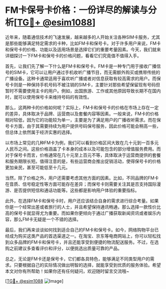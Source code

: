 # FM卡保号卡价格：一份详尽的解读与分析[[TG💪+ @esim1088](https://t.me/s/esim1088)]

近年来，随着通信技术的飞速发展，越来越多的人开始关注各种SIM卡服务，尤其是那些能够满足特定需求的卡种，比如FM卡和保号卡。对于许多用户来说，FM卡和保号卡的价格、功能以及适用场景是选择它们的重要考量因素。今天，我们就来详细探讨一下FM卡和保号卡的价格问题，看看它们究竟值不值得入手。

首先，让我们先了解一下什么是FM卡和保号卡。FM卡是一种专门用于接收广播信号的SIM卡，它可以让用户通过手机收听广播节目，而无需额外购买或携带传统的广播设备。这种卡通常适用于喜欢听广播或者对信息获取有较高需求的用户。而保号卡则是一种保持手机号码不被注销的SIM卡，主要针对那些希望保留现有号码但暂时不需要使用主卡的用户。例如，出国旅游、工作或其他原因导致长期不在国内时，就可以使用保号卡来维持号码的有效性。

那么，这两种卡的价格如何呢？实际上，FM卡和保号卡的价格在市场上存在一定的差异，具体取决于品牌、运营商以及套餐内容等因素。一般来说，FM卡的价格相对较低，因为它的功能较为单一，主要是为了满足用户的广播收听需求。而在保号卡方面，由于其需要持续为用户提供号码保号服务，因此价格可能会稍高一些，但总体上依然属于经济实惠的选择。

以市场上常见的几种FM卡为例，我们可以看到价格区间大致在几十元到一百多元人民币之间。这些价格涵盖了卡本身的成本以及可能包含的部分增值服务费用。而对于保号卡而言，价格通常在几十元至上百元不等，具体取决于运营商提供的套餐和服务期限长短。值得注意的是，有些运营商会推出促销活动，使得保号卡的价格更加亲民，甚至可能低至十几元。

当然，除了价格之外，用户还需要考虑其他方面的因素。比如，不同品牌的FM卡在音质、信号稳定性等方面可能存在差异；而保号卡则需要关注其是否支持国际漫游、是否提供短信和通话功能等。这些都是影响用户体验的重要指标。

此外，在选择FM卡和保号卡时，用户还应该结合自身的需求进行综合考量。如果你是一个经常出差或者旅行的人士，并且希望保持通讯畅通，那么选择一款性价比高的保号卡就显得尤为重要。而如果你更倾向于通过广播获取新闻资讯或者娱乐内容，那么FM卡无疑是一个不错的选择。

最后，我们再来谈谈如何找到适合自己的FM卡和保号卡。如今，网络购物平台已经成为购买这类产品的首选渠道之一。在淘宝、京东等电商网站上，你可以轻松找到众多品牌的FM卡和保号卡，并且还能享受到便捷的物流配送服务。不过，在选购之前建议多查看评价和评分，以便挑选出质量可靠的产品。

总之，无论是FM卡还是保号卡，它们都各具特色，能够满足不同类型用户的需求。只要根据自己的实际情况做出明智的选择，就能享受到优质的服务体验。希望本文对你有所帮助！如果你还有任何疑问，欢迎随时留言交流哦~

[[TG💪+ @esim1088](https://t.me/s/esim1088) ![Image](https://i.postimg.cc/4NQfJmqS/Snipaste-2025-05-13-00-14-12.png)]